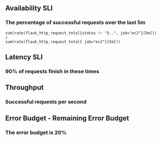 ## Availability SLI
### The percentage of successful requests over the last 5m

```
sum(rate(flask_http_request_total{status !~ "5..", job="ec2"}[5m])) 
/
sum(rate(flask_http_request_total{ job="ec2"}[5m]))
```

## Latency SLI
### 90% of requests finish in these times


## Throughput
### Successful requests per second


## Error Budget - Remaining Error Budget
### The error budget is 20%

